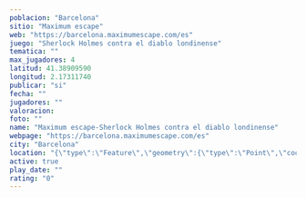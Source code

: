 ```yaml
---
poblacion: "Barcelona"
sitio: "Maximum escape"
web: "https://barcelona.maximumescape.com/es"
juego: "Sherlock Holmes contra el diablo londinense"
tematica: ""
max_jugadores: 4
latitud: 41.38909590
longitud: 2.17311740
publicar: "si"
fecha: ""
jugadores: ""
valoracion: 
foto: ""
name: "Maximum escape-Sherlock Holmes contra el diablo londinense"
webpage: "https://barcelona.maximumescape.com/es"
city: "Barcelona"
location: "{\"type\":\"Feature\",\"geometry\":{\"type\":\"Point\",\"coordinates\":[2.1731174,41.3890959]}}"
active: true
play_date: ""
rating: "0"
---
```

